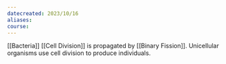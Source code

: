 ```yaml
---
datecreated: 2023/10/16
aliases: 
course:
---
```

[[Bacteria]] [[Cell Division]] is propagated by [[Binary Fission]]. Unicellular organisms use cell division to produce individuals.

